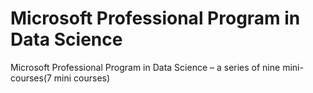 # Microsoft Professional Program in Data Science
Microsoft Professional Program in Data Science – a series of nine mini-courses(7 mini courses)
